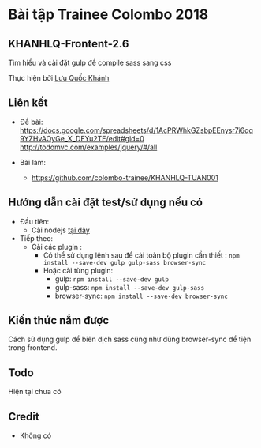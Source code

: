
# Bài tập Trainee Colombo 2018

## KHANHLQ-Frontent-2.6

Tìm hiểu và cài đặt gulp để compile sass sang css

Thực hiện bởi [Lưu Quốc Khánh](https://github.com/kpmquockhanh)

## Liên kết

- Đề bài: https://docs.google.com/spreadsheets/d/1AcPRWhkGZsbpEEnysr7i6qq9YZHvAOyGe_X_DFYu2TE/edit#gid=0
          http://todomvc.com/examples/jquery/#/all

- Bài làm: 
    - https://github.com/colombo-trainee/KHANHLQ-TUAN001

## Hướng dẫn cài đặt test/sử dụng nếu có

- Đầu tiên: 
    - Cài nodejs [tại đây](https://nodejs.org/en/)
- Tiếp theo:
    - Cài các plugin :
        - Có thể sử dụng lệnh sau để cài toàn bộ plugin cần thiết : `npm install --save-dev gulp gulp-sass browser-sync`
        - Hoặc cài từng plugin:
            - gulp: `npm install --save-dev gulp`
            - gulp-sass: `npm install --save-dev gulp-sass`
            - browser-sync: `npm install --save-dev browser-sync`
        
## Kiến thức nắm được

Cách sử dụng gulp để biên dịch sass cũng như dùng browser-sync để tiện trong frontend.

## Todo

Hiện tại chưa có

## Credit

- Không có
